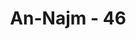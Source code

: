 ---
title: "An-Najm - 46"
no: 46
arabic_no: ٤٦
ayah: مِنْ نُّطْفَةٍ اِذَا تُمْنٰىۙ  
translation: "dari mani, apabila dipancarkan,"
tafsir: "Allah yang menciptakan laki-laki dan perempuan dari \"air mani yang dipancarkan ke dalam rahim.\" Kemudian dihembuskannya ruh, sehingga dia hidup dan bergerak. Ayat 45 kembali menjelaskan mengenai keberpasangan ciptaan. Uraiannya dapat dilihat pada beberapa ayat terdahulu, seperti: Yasin/36: 36; ar-Ra'd/13: 3; asy-Syu'ara'/26: 7; dan adhdzariyat/51: 49. Ayat 46 menjelaskan penciptaan manusia yang datangnya dari pasangan laki-laki dan perempuan, sebagai tercantum dalam beberapa ayat sebelumnya. Air mani sebagai salah satu komponen pembentuk kehidupan diuraikan secara sepintas saja. Penjelasannya dapat ditemui pada beberapa uraian dalam ayat-ayat, seperti, alhajj/22: 5; al-Mu'minun/23: 13-14; dan Fathir/35: 11. Dalam ayatayat tersebut telah diuraikan secara sangat rinci bertahap-tahap dalam proses pengembangan embrio manusia. Bahkan mengenai air mani sendiri, dijelaskan, antara lain, pada ayat-ayat as-Sajdah/32: 7-9. Penjelasan selanjutnya, yang sangat ilmiah, ditemukan pada penjelasan dari Surah ath-thariq/86: 6-7 dan al-Insan/76: 2."
---